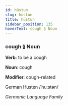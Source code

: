 ```yaml
---
id: hüstun
slug: hüstun
title: hüstun
sidebar_position: 135
hoverText: cough § Noun
---
```


### cough § Noun

**Verb**: to be a cough

**Noun**: cough

**Modifier**: cough-related

German Husten /ˈhuːstən/

*Germanic Language Family*